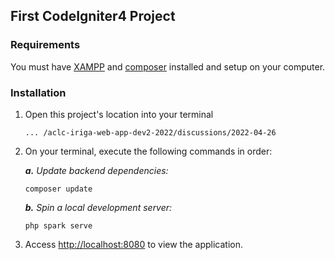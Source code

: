 ## First CodeIgniter4 Project

### Requirements
You must have [XAMPP](https://www.apachefriends.org/download.html)
and [composer](https://getcomposer.org/download/) installed and setup on your computer.

### Installation
1. Open this project's location into your terminal
    ```
    ... /aclc-iriga-web-app-dev2-2022/discussions/2022-04-26
    ```
2. On your terminal, execute the following commands in order:
    
   ***a.** Update backend dependencies:*
   ```
   composer update
   ```
   
    ***b.** Spin a local development server:*
    ```
    php spark serve
    ```
   
3. Access <http://localhost:8080> to view the application.
   